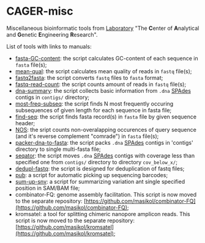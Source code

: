 # CAGER-misc

Miscellaneous bioinformatic tools from [Laboratory](http://mbio.bas-net.by/cager/en/) "The **C**enter of **A**nalytical and **G**enetic **E**ngineering **R**esearch".

List of tools with links to manuals:
- [fasta-GC-content](https://www.github.com/masikol/cager-misc/wiki/fasta-GC-content): the script calculates GC-content of each sequence in `fasta` file(s);
- [mean-qual](https://www.github.com/masikol/cager-misc/wiki/mean-qual): the script calculates mean quality of reads in `fastq` file(s);
- [fastq2fasta](https://www.github.com/masikol/cager-misc/wiki/fastq2fasta): the script converts `fastq` files to `fasta` format;
- [fastq-read-count](https://www.github.com/masikol/cager-misc/wiki/fastq-read-count): the script counts amount of reads in `fastq` file(s);
- [dna-summary](https://www.github.com/masikol/cager-misc/wiki/dna-summary): the script collects basic information from `.dna` [SPAdes](http://cab.spbu.ru/software/spades/) contigs in `contigs/` directory;
- [most-freq-subseq](https://www.github.com/masikol/cager-misc/wiki/most-freq-subseq): the script finds N most frequently occuring subsequences of given length for each sequence in fasta file;
- [find-seq](https://www.github.com/masikol/cager-misc/wiki/find-seq): the script finds fasta record(s) in `fasta` file by given sequence header;
- [NOS](https://www.github.com/masikol/cager-misc/wiki/NOS): the sript counts non-overalapping occurences of query sequence (and it's reverse complement "comrade") in `fasta` file(s);
- [packer-dna-to-fasta](https://www.github.com/masikol/cager-misc/wiki/packer-dna-to-fasta): the script packs `.dna` [SPAdes](http://cab.spbu.ru/software/spades/) contigs in 'contigs' directory to single multi-fasta file;
- [seqator](https://www.github.com/masikol/cager-misc/wiki/seqator): the script moves `.dna` [SPAdes](http://cab.spbu.ru/software/spades/) contigs with coverage less than specified one from `contigs/` directory to directory `cov_below_x/`;
- [dedupl-fastq](https://www.github.com/masikol/cager-misc/wiki/dedupl-fastq): the script is designed for deduplication of fastq files;
- [pub](https://www.github.com/masikol/cager-misc/wiki/pub): a script for automatic picking up sequencing barcodes;
- [sum-up-snv](https://www.github.com/masikol/cager-misc/wiki/sum-up-snv): a script for summarizing variation ant single specified position in SAM/BAM file;
- combinator-FQ: genome assembly facilitation. This script is now moved to the separate repository: [https://github.com/masikol/combinator-FQ](https://github.com/masikol/combinator-FQ);
- kromsatel: a tool for splitting chimeric nanopore amplicon reads. This script is now moved to the separate repository: [https://github.com/masikol/kromsatel](https://github.com/masikol/kromsatel);